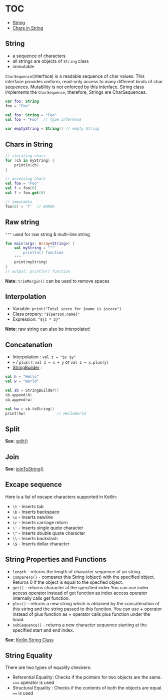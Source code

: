 # TOC
* [String](/string.md#string)
* [Chars in String]()

## String
* a sequence of characters
* all strings are objects of `String` class
* immutable

`CharSequence`(interface) is a readable sequence of char values. This interface provides uniform, read-only access to many different kinds of char sequences. Mutability is not enforced by this interface. String class implements the `CharSequence`, therefore, Strings are CharSequences.

```kotlin
var foo: String
foo = "Foo"

val foo: String = "Foo"
val foo = "Foo"  // type inference

var emptyString = String() // empty String
```

## Chars in String
```kotlin
// iterating chars
for (ch in myString) {
    println(ch)
}

// accessing chars
val foo = "Foo"
val f = foo[0]
val f = foo.get(0)

// immutable
foo[0] = 'f'  // ERROR
```

## Raw string
`"""` used for raw string & multi-line string
```kotlin
fun main(args: Array<String>) {
    val myString = """
        println() function
    """
    print(myString)
}
// output: println() function
```
**Nate:** `trimMargin()` can be used to remove spaces

## Interpolation
* Variable: `print("Total score for $name is $score")`
* Class propery: `"${person.name}"`
* Expression:  `"${1 * 2}"`

**Note:** raw string can also be interpolated

## Concatenation
* Interpolation : `val z = "$x $y"`
* `+` / `plus()`: `val z = x + y` or `val z = x.plus(y)`
* [StringBuilder](https://kotlinlang.org/api/latest/jvm/stdlib/kotlin.text/-string-builder/) :
```kotlin
val h = "Hello"
val w = "World"

val sb = StringBuilder()
sb.append(h)
sb.append(w)

val hw = sb.toString()
print(hw)              // HelloWorld
```
## Split
**See:** [split()](https://kotlinlang.org/api/latest/jvm/stdlib/kotlin.text/split.html)

## Join
**See:** [joinToString()](https://kotlinlang.org/api/latest/jvm/stdlib/kotlin.collections/join-to-string.html)

## Excape sequence
Here is a list of escape characters supported in Kotlin:
* `\t` - Inserts tab
* `\b` - Inserts backspace
* `\n` - Inserts newline
* `\r` - Inserts carriage return
* `\'` - Inserts single quote character
* `\"` - Inserts double quote character
* `\\` - Inserts backslash
* `\$` - Inserts dollar character

## String Properties and Functions
* `length` - returns the length of character sequence of an string.
* `compareTo()` - compares this String (object) with the specified object. Returns 0 if the object is equal to the specfied object.
* `get()` - returns character at the specified index.You can use index access operator instead of get function as index access operator internally calls get function.
* `plus()` - returns a new string which is obtained by the concatenation of this string and the string passed to this function. You can use + operator instead of plus function as + operator calls plus function under the hood.
* `subSequence()` - returns a new character sequence starting at the specified start and end index.

**See:** [Kotlin String Class](http://kotlinlang.org/api/latest/jvm/stdlib/kotlin/-string/)

## String Equality
There are two types of equality checkers:
* Referential Equality: Checks if the pointers for two objects are the same. `===` operator is used
* Structural Equality : Checks if the contents of both the objects are equal. `==` is used
